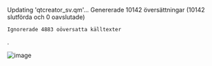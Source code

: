 
Updating 'qtcreator_sv.qm'...
    Genererade 10142 översättningar (10142 slutförda och 0 oavslutade)
    
    Ignorerade 4883 oöversatta källtexter

.

![image](https://github.com/user-attachments/assets/7d0fe944-7cec-46df-97f4-69c592842a91)

